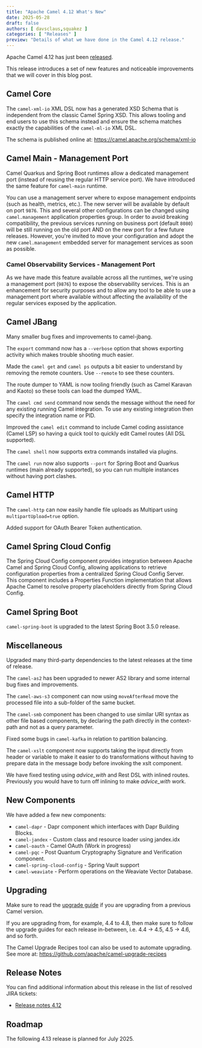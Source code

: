 ```yaml
---
title: "Apache Camel 4.12 What's New"
date: 2025-05-28
draft: false
authors: [ davsclaus,squakez ]
categories: [ "Releases" ]
preview: "Details of what we have done in the Camel 4.12 release."
---
```


Apache Camel 4.12 has just been [released](/blog/2025/05/RELEASE-4.12.0/).

This release introduces a set of new features and noticeable improvements that we will cover in this blog post.

## Camel Core

The `camel-xml-io` XML DSL now has a generated XSD Schema that is independent from the classic Camel Spring XSD.
This allows tooling and end users to use this schema instead and ensure the schema matches exactly the capabilities
of the `camel-ml-io` XML DSL.

The schema is published online at: https://camel.apache.org/schema/xml-io

## Camel Main - Management Port

Camel Quarkus and Spring Boot runtimes allow a dedicated management port (instead of reusing the regular HTTP service port).
We have introduced the same feature for `camel-main` runtime.

You can use a management server where to expose management endpoints (such as health, metrics, etc.).
The new server will be available by default on port `9876`. This and several other configurations can be changed using
`camel.management` application properties group. In order to avoid breaking compatibility, the previous services running
on business port (default `8080`) will be still running on the old port AND on the new port for a few future releases.
However, you're invited to move your configuration and adopt the new `camel.management` embedded server for management
services as soon as possible.

### Camel Observability Services - Management Port

As we have made this feature available across all the runtimes, we're using a management port (`9876`) to expose the
observability services. This is an enhancement for security purposes and to allow any tool to be able to use a
management port where available without affecting the availability of the regular services exposed by the application.

## Camel JBang

Many smaller bug fixes and improvements to camel-jbang.

The `export` command now has a `--verbose` option that shows exporting activity which makes trouble shooting much easier.

Made the `camel get` and `camel ps` outputs a bit easier to understand by removing the remote counters. Use `--remote` to see these counters.

The route dumper to YAML is now tooling friendly (such as Camel Karavan and Kaoto) so these tools can load the dumped YAML.

The `camel cmd send` command now sends the message without the need for any existing running Camel integration.
To use any existing integration then specify the integration name or PID.

Improved the `camel edit` command to include Camel coding assistance (Camel LSP) so having a quick tool to quickly edit
Camel routes (All DSL supported). 

The `camel shell` now supports extra commands installed via plugins.

The `camel run` now also supports `--port` for Spring Boot and Quarkus runtimes (main already supported),
so you can run multiple instances without having port clashes.


## Camel HTTP

The `camel-http` can now easily handle file uploads as Multipart using `multipartUpload=true` option.

Added support for OAuth Bearer Token authentication.

## Camel Spring Cloud Config

The Spring Cloud Config component provides integration between Apache Camel and Spring Cloud Config,
allowing applications to retrieve configuration properties from a centralized Spring Cloud Config Server.
This component includes a Properties Function implementation that allows Apache Camel to resolve property placeholders
directly from Spring Cloud Config.

## Camel Spring Boot

`camel-spring-boot` is upgraded to the latest Spring Boot 3.5.0 release.

## Miscellaneous

Upgraded many third-party dependencies to the latest releases at the time of release.

The `camel-as2` has been upgraded to newer AS2 library and some internal bug fixes and improvements.

The `camel-aws-s3` component can now using `moveAfterRead` move the processed file into a sub-folder of the same bucket.

The `camel-smb` component has been changed to use similar URI syntax as other file based components, by declaring the path
directly in the context-path and not as a query parameter.

Fixed some bugs in `camel-kafka` in relation to partition balancing.

The `camel-xslt` component now supports taking the input directly from header or variable to make it easier to do transformations
without having to prepare data in the message body before invoking the xslt component.

We have fixed testing using _advice_with_ and Rest DSL with inlined routes. Previously you would have to turn off inlining to make _advice_with_ work.

## New Components

We have added a few new components:

- `camel-dapr` - Dapr component which interfaces with Dapr Building Blocks.
- `camel-jandex` - Custom class and resource loader using jandex.idx
- `camel-oauth` - Camel OAuth (Work in progress)
- `camel-pqc` - Post Quantum Cryptography Signature and Verification component.
- `camel-spring-cloud-config` - Spring Vault support
- `camel-weaviate` - Perform operations on the Weaviate Vector Database.

## Upgrading

Make sure to read the [upgrade guide](/manual/camel-4x-upgrade-guide-4_12.html) if you are upgrading from a previous
Camel version.

If you are upgrading from, for example, 4.4 to 4.8, then make sure to follow the upgrade guides for each release
in-between, i.e.
4.4 -> 4.5, 4.5 -> 4.6, and so forth.

The Camel Upgrade Recipes tool can also be used to automate upgrading.
See more at: https://github.com/apache/camel-upgrade-recipes

## Release Notes

You can find additional information about this release in the list of resolved JIRA tickets:

- [Release notes 4.12](/releases/release-4.12.0/)

## Roadmap

The following 4.13 release is planned for July 2025.

